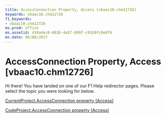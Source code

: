 ```yaml
---
title: AccessConnection Property, Access [vbaac10.chm12726]
keywords: vbaac10.chm12726
f1_keywords:
- vbaac10.chm12726
ms.prod: office
ms.assetid: 418adec0-8816-4a5f-8997-c91b9fc0e876
ms.date: 06/08/2017
---
```



# AccessConnection Property, Access [vbaac10.chm12726]

Hi there! You have landed on one of our F1 Help redirector pages. Please select the topic you were looking for below.

[CurrentProject.AccessConnection property (Access)](http://msdn.microsoft.com/library/c2bf2846-c5ab-34a2-4b24-33c9cc9820c4%28Office.15%29.aspx)

[CodeProject.AccessConnection property (Access)](http://msdn.microsoft.com/library/04b389d0-b87f-9eb9-f067-6b5e0d68e3f8%28Office.15%29.aspx)


